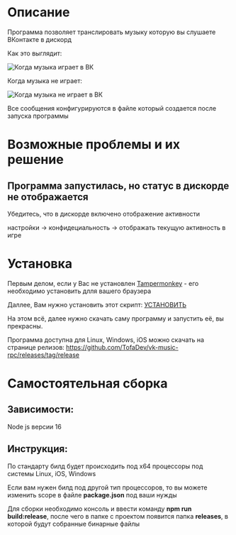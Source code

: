 <h1>Описание</h1>
Программа позволяет транслировать музыку которую вы слушаете ВКонтакте в дискорд

Как это выглядит:

![Когда музыка играет в ВК](https://files.tofadevel.ru/api/files/download/when_playing.png)

Когда музыка не играет:

![Когда музыка не играет в ВК](https://files.tofadevel.ru/api/files/download/when_not_playing.png)

Все сообщения конфигурируются в файле который создается после запуска программы

<h1>Возможные проблемы и их решение</h1>

<h2>Программа запустилась, но статус в дискорде не отображается</h2>

Убедитесь, что в дискорде включено отображение активности

настройки -> конфидециальность -> отображать текущую активность в игре

<h1>Установка</h1>

Первым делом, если у Вас не установлен [Tampermonkey](https://www.tampermonkey.net/) - его необходимо установить длля вашего браузера

Даллее, Вам нужно установить этот скрипт: [УСТАНОВИТЬ](https://raw.githubusercontent.com/TofaDev/vk-music-rpc/main/extension.js)

На этом всё, далее нужно скачать саму программу и запустить её, вы прекрасны.

Программа доступна для Linux, Windows, iOS можно скачать на странице релизов: https://github.com/TofaDev/vk-music-rpc/releases/tag/release

<h1>Самостоятельная сборка</h1>

<h2>Зависимости:</h2>

Node js версии 16


<h2>Инструкция:</h2>

По стандарту билд будет происходить под x64 процессоры под системы Linux, iOS, Windows

Если вам нужен билд под другой тип процессоров, то вы можете изменить scope в файле **package.json** под ваши нужды

Для сборки необходимо консоль и ввести команду **npm run build:release**,
после чего в папке с проектом появится папка **releases**, в которой будут собранные бинарные файлы
